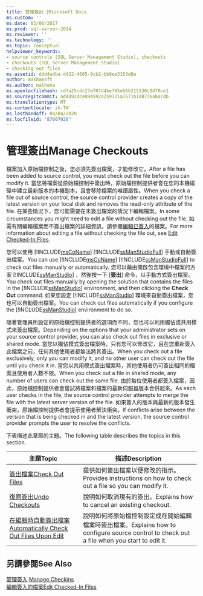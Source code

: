 ```yaml
---
title: 管理簽出 |Microsoft Docs
ms.custom: ''
ms.date: 03/06/2017
ms.prod: sql-server-2014
ms.reviewer: ''
ms.technology: ''
ms.topic: conceptual
helpviewer_keywords:
- source controls [SQL Server Management Studio], checkouts
- checkouts [SQL Server Management Studio]
- checking out files
ms.assetid: ddd4adba-d432-4005-9cb2-bb9ee3163d8e
author: mashamsft
ms.author: mathoma
ms.openlocfilehash: cdfa25cdc27e707d4be705e66b215130c9d70ce1
ms.sourcegitcommit: ad4d92dce894592a259721a1571b1d8736abacdb
ms.translationtype: MT
ms.contentlocale: zh-TW
ms.lasthandoff: 08/04/2020
ms.locfileid: "87607020"
---
```

# <a name="manage-checkouts"></a><span data-ttu-id="fb03b-102">管理簽出</span><span class="sxs-lookup"><span data-stu-id="fb03b-102">Manage Checkouts</span></span>
  <span data-ttu-id="fb03b-103">檔案加入原始檔控制之後，您必須先簽出檔案，才能修改它。</span><span class="sxs-lookup"><span data-stu-id="fb03b-103">After a file has been added to source control, you must check out the file before you can modify it.</span></span> <span data-ttu-id="fb03b-104">當您將檔案從原始檔控制中簽出時，原始檔控制提供者會在您的本機磁碟中建立最新版本的本機副本，且會移除檔案的唯讀屬性。</span><span class="sxs-lookup"><span data-stu-id="fb03b-104">When you check a file out of source control, the source control provider creates a copy of the latest version on your local disk and removes the read-only attribute of the file.</span></span> <span data-ttu-id="fb03b-105">在某些情況下，您可能需要在未簽出檔案的情況下編輯檔案。</span><span class="sxs-lookup"><span data-stu-id="fb03b-105">In some circumstances you might need to edit a file without checking out the file.</span></span> <span data-ttu-id="fb03b-106">如需有關編輯檔案而不簽出檔案的詳細資訊，請參閱[編輯已簽入](../../2014/database-engine/edit-checked-in-files.md)的檔案。</span><span class="sxs-lookup"><span data-stu-id="fb03b-106">For more information about editing a file without checking the file out, see [Edit Checked-In Files](../../2014/database-engine/edit-checked-in-files.md).</span></span>  
  
 <span data-ttu-id="fb03b-107">您可以使用 [!INCLUDE[msCoName](../includes/msconame-md.md)] [!INCLUDE[ssManStudioFull](../includes/ssmanstudiofull-md.md)] 手動或自動簽出檔案。</span><span class="sxs-lookup"><span data-stu-id="fb03b-107">You can use [!INCLUDE[msCoName](../includes/msconame-md.md)] [!INCLUDE[ssManStudioFull](../includes/ssmanstudiofull-md.md)] to check out files manually or automatically.</span></span> <span data-ttu-id="fb03b-108">您可以藉由開啟包含環境中檔案的方案 [!INCLUDE[ssManStudio](../includes/ssmanstudio-md.md)] ，然後按一下 [**簽出**] 命令，以手動方式簽出檔案。</span><span class="sxs-lookup"><span data-stu-id="fb03b-108">You check out files manually by opening the solution that contains the files in the [!INCLUDE[ssManStudio](../includes/ssmanstudio-md.md)] environment, and then clicking the **Check Out** command.</span></span> <span data-ttu-id="fb03b-109">如果您設定 [!INCLUDE[ssManStudio](../includes/ssmanstudio-md.md)] 環境來自動簽出檔案，您也可以自動簽出檔案。</span><span class="sxs-lookup"><span data-stu-id="fb03b-109">You can check out files automatically if you configure the [!INCLUDE[ssManStudio](../includes/ssmanstudio-md.md)] environment to do so.</span></span>  
  
 <span data-ttu-id="fb03b-110">隨著管理員所設定的原始檔控制提供者的選項而不同，您也可以利用獨佔或共用模式來簽出檔案。</span><span class="sxs-lookup"><span data-stu-id="fb03b-110">Depending on the options that your administrator sets on your source control provider, you can also check out files in exclusive or shared mode.</span></span> <span data-ttu-id="fb03b-111">當您以獨佔模式簽出檔案時，只有您可以修改它，且在您重新簽入此檔案之前，任何其他使用者都無法將其簽出。</span><span class="sxs-lookup"><span data-stu-id="fb03b-111">When you check out a file exclusively, only you can modify it, and no other user can check out the file until you check it in.</span></span> <span data-ttu-id="fb03b-112">當您以共用模式簽出檔案時，其他使用者仍可簽出相同的檔案且使用者人數不限。</span><span class="sxs-lookup"><span data-stu-id="fb03b-112">When you check out a file in shared mode, any number of users can check out the same file.</span></span> <span data-ttu-id="fb03b-113">由於每位使用者都簽入檔案，因此，原始檔控制提供者會嘗試將檔案和檔案的最新伺服器版本合併起來。</span><span class="sxs-lookup"><span data-stu-id="fb03b-113">As each user checks in the file, the source control provider attempts to merge the file with the latest server version of the file.</span></span> <span data-ttu-id="fb03b-114">如果簽入的版本與最新的版本發生衝突，原始檔控制提供者會提示使用者解決衝突。</span><span class="sxs-lookup"><span data-stu-id="fb03b-114">If conflicts arise between the version that is being checked in and the latest version, the source control provider prompts the user to resolve the conflicts.</span></span>  
  
 <span data-ttu-id="fb03b-115">下表描述此章節的主題。</span><span class="sxs-lookup"><span data-stu-id="fb03b-115">The following table describes the topics in this section.</span></span>  
  
|<span data-ttu-id="fb03b-116">主題</span><span class="sxs-lookup"><span data-stu-id="fb03b-116">Topic</span></span>|<span data-ttu-id="fb03b-117">描述</span><span class="sxs-lookup"><span data-stu-id="fb03b-117">Description</span></span>|  
|-----------|-----------------|  
|[<span data-ttu-id="fb03b-118">簽出檔案</span><span class="sxs-lookup"><span data-stu-id="fb03b-118">Check Out Files</span></span>](../../2014/database-engine/check-out-files.md)|<span data-ttu-id="fb03b-119">提供如何簽出檔案以便修改的指示。</span><span class="sxs-lookup"><span data-stu-id="fb03b-119">Provides instructions on how to check out a file so you can modify it.</span></span>|  
|[<span data-ttu-id="fb03b-120">復原簽出</span><span class="sxs-lookup"><span data-stu-id="fb03b-120">Undo Checkouts</span></span>](../../2014/database-engine/undo-checkouts.md)|<span data-ttu-id="fb03b-121">說明如何取消現有的簽出。</span><span class="sxs-lookup"><span data-stu-id="fb03b-121">Explains how to cancel an existing checkout.</span></span>|  
|[<span data-ttu-id="fb03b-122">在編輯時自動簽出檔案</span><span class="sxs-lookup"><span data-stu-id="fb03b-122">Automatically Check Out Files Upon Edit</span></span>](../../2014/database-engine/automatically-check-out-files-upon-edit.md)|<span data-ttu-id="fb03b-123">說明如何將原始檔控制設定成在開始編輯檔案時簽出檔案。</span><span class="sxs-lookup"><span data-stu-id="fb03b-123">Explains how to configure source control to check out a file when you start to edit it.</span></span>|  
  
## <a name="see-also"></a><span data-ttu-id="fb03b-124">另請參閱</span><span class="sxs-lookup"><span data-stu-id="fb03b-124">See Also</span></span>  
 <span data-ttu-id="fb03b-125">[管理簽入](../../2014/database-engine/manage-checkins.md) </span><span class="sxs-lookup"><span data-stu-id="fb03b-125">[Manage Checkins](../../2014/database-engine/manage-checkins.md) </span></span>  
 [<span data-ttu-id="fb03b-126">編輯簽入的檔案</span><span class="sxs-lookup"><span data-stu-id="fb03b-126">Edit Checked-In Files</span></span>](../../2014/database-engine/edit-checked-in-files.md)  
  
  
